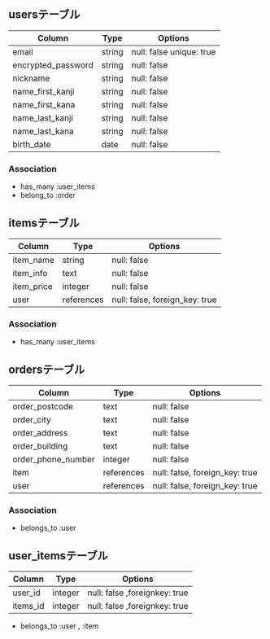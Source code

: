 ## usersテーブル

| Column             | Type       | Options                  |
| ------------------ | ---------- | ------------------------ |
| email              | string     | null: false unique: true |
| encrypted_password | string     | null: false              |
| nickname           | string     | null: false              |
| name_first_kanji   | string     | null: false              |
| name_first_kana    | string     | null: false              | 
| name_last_kanji    | string     | null: false              |
| name_last_kana     | string     | null: false              |
| birth_date         | date       | null: false              |


### Association
- has_many :user_items
- belong_to :order

## itemsテーブル

| Column     | Type       | Options                        |
| ---------- | ---------- | ------------------------------ |
| item_name  | string     | null: false                    |
| item_info  | text       | null: false                    |
| item_price | integer    | null: false                    |
| user       | references | null: false, foreign_key: true |

### Association
- has_many :user_items

## ordersテーブル

| Column             | Type       | Options                        |
| ------------------ | ---------- | ------------------------------ |
| order_postcode     | text       | null: false                    | 
| order_city         | text       | null: false                    |
| order_address      | text       | null: false                    |
| order_building     | text       | null: false                    |
| order_phone_number | integer    | null: false                    |
| item               | references | null: false, foreign_key: true |
| user               | references | null: false, foreign_key: true |

### Association
- belongs_to :user

## user_itemsテーブル

| Column   | Type    | Options                        |
| -------- | ------- | ------------------------------ |
| user_id  | integer | null: false ,foreignkey: true  | 
| items_id | integer | null: false ,foreignkey: true  |

- belongs_to :user , :item